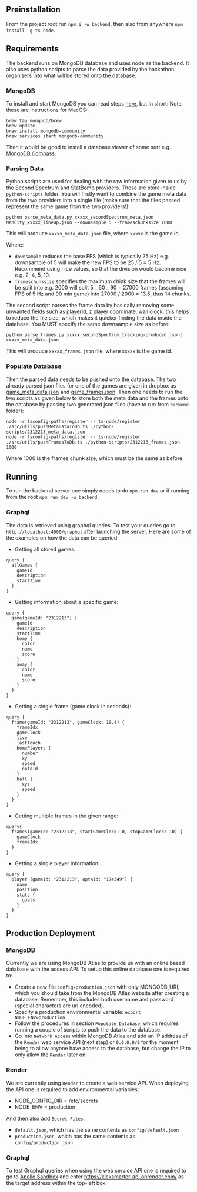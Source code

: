 ## Preinstallation

From the project root run `npm i -w backend`, then also from anywhere `npm install -g ts-node`.

## Requirements

The backend runs on MongoDB database and uses node as the backend. It also uses python scripts to parse the data provided by the hackathon organisers into what will be stored onto the database.

### MongoDB

To install and start MongoDB you can read steps [here](https://www.mongodb.com/docs/manual/tutorial/install-mongodb-on-os-x/), but in short:
Note, these are instructions for MacOS:

```
brew tap mongodb/brew
brew update
brew install mongodb-community
brew services start mongodb-community
```

Then it would be good to install a database viewer of some sort e.g. [MongoDB Compass](https://www.mongodb.com/products/compass).

### Parsing Data

Python scripts are used for dealing with the raw information given to us by the Second Spectrum and StatBomb providers. These are store inside `python-scripts` folder. You will firstly want to combine the game meta data from the two providers into a single file (make sure that the files passed represent the same game from the two providers!):

`python parse_meta_data.py xxxxx_secondSpectrum_meta.json ManCity_xxxxx_lineup.json --downsample 5 --frameschunksize 1000`

This will produce `xxxxx_meta_data.json` file, where `xxxxx` is the game id.

Where:

-   `downsample` reduces the base FPS (which is typically 25 Hz) e.g. downsample of 5 will make the new FPS to be 25 / 5 = 5 Hz. Recommend using nice values, so that the division would become nice e.g. 2, 4, 5, 10.
-   `frameschunksize` specifies the maximum chink size that the frames will be split into e.g. 2000 will split 5 _ 60 _ 90 = 27000 frames (assuming FPS of 5 Hz and 90 min game) into 27000 / 2000 = 13.5, thus 14 chunks.

The second script parses the frame data by basically removing some unwanted fields such as playerId, z player coordinate, wall clock, this helps to reduce the file size, which makes it quicker finding the data inside the database. You MUST specify the same downsample size as before:

`python parse_frames.py xxxxx_secondSpectrum_tracking-produced.jsonl xxxxx_meta_data.json`

This will produce `xxxxx_frames.json` file, where `xxxxx` is the game id.

### Populate Database

Then the parsed data needs to be pushed onto the database. The two already parsed json files for one of the games are given in dropbox as [game_meta_data.json](https://www.dropbox.com/s/dnnsz8zp4y87ent/2312213_meta_data.json?dl=0) and [game_frames.json](https://www.dropbox.com/s/70j23zpna6ypzsc/2312213_frames.json?dl=0). Then one needs to run the two scripts as given below to store both the meta data and the frames onto the database by passing two generated json files (have to run from `backend` folder):

```
node -r tsconfig-paths/register -r ts-node/register ./src/utils/pushMetaDataToDb.ts ./python-scripts/2312213_meta_data.json
node -r tsconfig-paths/register -r ts-node/register ./src/utils/pushFramesToDb.ts ./python-scripts/2312213_frames.json 1000
```

Where 1000 is the frames chunk size, which must be the same as before.

## Running

To run the backend server one simply needs to do `npm run dev` or if running from the root `npm run dev -w backend`.

### Graphql

The data is retrieved using graphql queries. To test your queries go to `http://localhost:4000/graphql` after launching the server. Here are some of the examples on how the data can be queried:

-   Getting all stored games:

```
query {
  allGames {
    gameId
    description
    startTime
  }
}
```

-   Getting information about a specific game:

```
query {
  game(gameId: "2312213") {
    gameId
    description
    startTime
    home {
      color
      name
      score
    }
    away {
      color
      name
      score
    }
  }
}
```

-   Getting a single frame (game clock in seconds):

```
query {
  frame(gameId: "2312213", gameClock: 10.4) {
    frameIdx
    gameClock
    live
    lastTouch
    homePlayers {
      number
      xy
      speed
      optaId
    }
    ball {
      xyz
      speed
    }
  }
}
```

-   Getting multiple frames in the given range:

```
query{
  frames(gameId: "2312213", startGameClock: 0, stopGameClock: 10) {
    gameClock
    frameIdx
  }
}
```

-   Getting a single player information:

```
query {
  player (gameId: "2312213", optaId: "174349") {
    name
    position
    stats {
      goals
    }
  }
}
```

## Production Deployment

### MongoDB

Currently we are using MongoDB Atlas to provide us with an online based database with the access API. To setup this online database one is required to:

-   Create a new file `config/production.json` with only MONGODB_URI, which you should take from the MongoDB Atlas website after creating a database. Remember, this includes both username and password (special characters are url encoded).
-   Specify a production environmental variable: `export NODE_ENV=production`
-   Follow the procedures in section `Populate Database`, which requires running a couple of scripts to push the data to the database.
-   Go into `Network Access` within MongoDB Atlas and add an IP address of the `Render` web service API (next step) or `0.0.0.0/0` for the moment being to allow anyone have access to the database, but change the IP to only allow the `Render` later on.

### Render

We are currently using `Render` to create a web service API. When deploying the API one is required to add environmental variables:

-   NODE_CONFIG_DIR = /etc/secrets
-   NODE_ENV = production

And then also add `Secret Files`:

-   `default.json`, which has the same contents as `config/default.json`
-   `production.json`, which has the same contents as `config/production.json`

### Graphql

To test Grqphql queries when using the web service API one is required to go to [Apollo Sandbox](https://studio.apollographql.com/sandbox/explorer) and enter https://kicksmarter-api.onrender.com/ as the target address within the top-left box.
